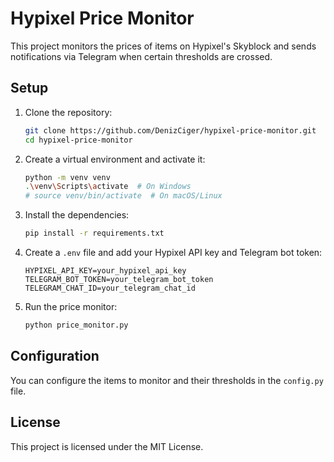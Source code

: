 # Hypixel Price Monitor

This project monitors the prices of items on Hypixel's Skyblock and sends notifications via Telegram when certain thresholds are crossed.

## Setup

1. Clone the repository:
    ```sh
    git clone https://github.com/DenizCiger/hypixel-price-monitor.git
    cd hypixel-price-monitor
    ```

2. Create a virtual environment and activate it:
    ```sh
    python -m venv venv
    .\venv\Scripts\activate  # On Windows
    # source venv/bin/activate  # On macOS/Linux
    ```

3. Install the dependencies:
    ```sh
    pip install -r requirements.txt
    ```

4. Create a `.env` file and add your Hypixel API key and Telegram bot token:
    ```env
    HYPIXEL_API_KEY=your_hypixel_api_key
    TELEGRAM_BOT_TOKEN=your_telegram_bot_token
    TELEGRAM_CHAT_ID=your_telegram_chat_id
    ```

5. Run the price monitor:
    ```sh
    python price_monitor.py
    ```

## Configuration

You can configure the items to monitor and their thresholds in the `config.py` file.

## License

This project is licensed under the MIT License.
